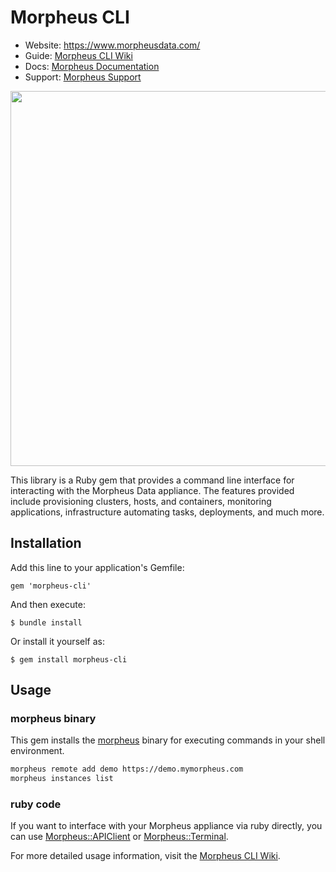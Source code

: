 # Morpheus CLI

- Website: https://www.morpheusdata.com/
- Guide: [Morpheus CLI Wiki](https://github.com/gomorpheus/morpheus-cli/wiki)
- Docs: [Morpheus Documentation](https://docs.morpheusdata.com)
- Support: [Morpheus Support](https://support.morpheusdata.com)

<img src="https://www.morpheusdata.com/wp-content/uploads/2018/06/cropped-morpheus_highres.png" width="600px">

This library is a Ruby gem that provides a command line interface for interacting with the Morpheus Data appliance. The features provided include provisioning clusters, hosts, and containers, monitoring applications, infrastructure automating tasks, deployments, and much more.

## Installation

Add this line to your application's Gemfile:

    gem 'morpheus-cli'

And then execute:

    $ bundle install

Or install it yourself as:

    $ gem install morpheus-cli

## Usage

### morpheus binary

This gem installs the [morpheus](https://github.com/gomorpheus/morpheus-cli/wiki/CLI-Manual) binary for executing commands in your shell environment. 

```sh
morpheus remote add demo https://demo.mymorpheus.com
morpheus instances list
```

### ruby code

If you want to interface with your Morpheus appliance via ruby directly, you can use [Morpheus::APIClient](https://github.com/gomorpheus/morpheus-cli/wiki/APIClient) or [Morpheus::Terminal](https://github.com/gomorpheus/morpheus-cli/wiki/Terminal).

For more detailed usage information, visit the [Morpheus CLI Wiki](https://github.com/gomorpheus/morpheus-cli/wiki).
